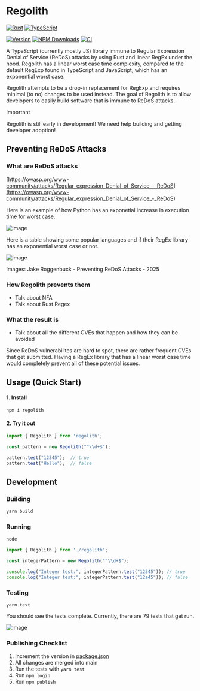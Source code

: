 # Regolith

[![Rust](https://img.shields.io/badge/Rust-1A5D8A?style=for-the-badge&logo=rust&logoColor=white)](https://github.com/JakeRoggenbuck?tab=repositories&q=&type=&language=rust&sort=stargazers)
[![TypeScript](https://img.shields.io/badge/typescript-%23007ACC.svg?style=for-the-badge&logo=typescript&logoColor=white)](https://github.com/JakeRoggenbuck?tab=repositories&q=&type=&language=typescript)

<!-- TODO: Update the links to the yet to be published package -->
[![Version](https://img.shields.io/npm/v/is_254_or_larger?style=for-the-badge)](https://www.npmjs.com/package/is_254_or_larger)
[![NPM Downloads](https://img.shields.io/npm/dy/is_254_or_larger?style=for-the-badge)](https://www.npmjs.com/package/is_254_or_larger)
[![CI](https://img.shields.io/github/actions/workflow/status/jakeroggenbuck/regolith/CI.yml?branch=main&style=for-the-badge)](https://github.com/JakeRoggenbuck/regolith/actions)

A TypeScript (currently mostly JS) library immune to Regular Expression Denial of Service (ReDoS) attacks by using Rust and linear RegEx under the hood. Regolith has a linear worst case time complexity, compared to the default RegExp found in TypeScript and JavaScript, which has an exponential worst case.

Regolith attempts to be a drop-in replacement for RegExp and requires minimal (to no) changes to be used instead. The goal of Regolith is to allow developers to easily build software that is immune to ReDoS attacks.

> [!IMPORTANT]
> Regolith is still early in development! We need help building and getting developer adoption!

## Preventing ReDoS Attacks

### What are ReDoS attacks

[https://owasp.org/www-community/attacks/Regular_expression_Denial_of_Service_-_ReDoS](https://owasp.org/www-community/attacks/Regular_expression_Denial_of_Service_-_ReDoS)

Here is an example of how Python has an exponetial increase in execution time for worst case.

![image](https://github.com/user-attachments/assets/bc346814-92ca-44c9-b906-d9fa22df7095)

Here is a table showing some popular languages and if their RegEx library has an exponential worst case or not.

![image](https://github.com/user-attachments/assets/e3e3fd36-35de-4958-b092-80ee04a590ec)

Images: Jake Roggenbuck - Preventing ReDoS Attacks - 2025

### How Regolith prevents them
- Talk about NFA
- Talk about Rust Regex

### What the result is
- Talk about all the different CVEs that happen and how they can be avoided

Since ReDoS vulnerabilites are hard to spot, there are rather frequent CVEs that get submitted. Having a RegEx library that has a linear worst case time would completely prevent all of these potential issues.

## Usage (Quick Start)

#### 1. Install

```
npm i regolith
```

#### 2. Try it out

```ts
import { Regolith } from 'regolith';

const pattern = new Regolith("^\\d+$");

pattern.test("12345");  // true
pattern.test("Hello");  // false
```

## Development

### Building

```sh
yarn build
```

### Running

```sh
node
```

```ts
import { Regolith } from './regolith';

const integerPattern = new Regolith("^\\d+$");

console.log("Integer test:", integerPattern.test("12345")); // true
console.log("Integer test:", integerPattern.test("12a45")); // false
```

### Testing

```
yarn test
```

You should see the tests complete. Currently, there are 79 tests that get run.

![image](https://github.com/user-attachments/assets/ad1fb9e6-9456-4ee1-830d-ab927401de81)

### Publishing Checklist

1. Increment the version in [package.json](./package.json)
2. All changes are merged into main
3. Run the tests with `yarn test`
4. Run `npm login`
5. Run `npm publish`
